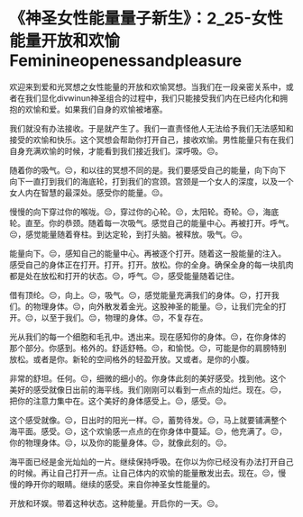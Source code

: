 # 《神圣女性能量量子新生》：2_25-女性能量开放和欢愉Feminineopenessandpleasure

欢迎来到爱和光冥想之女性能量的开放和欢愉冥想。当我们在一段亲密关系中，或者在我们显化divwinun神圣组合的过程中，我们只能接受我们内在已经内化和拥抱的欢愉和爱。如果我们自身的欢愉被堵塞。

我们就没有办法接收。于是就产生了。我们一直责怪他人无法给予我们无法感知和接受的欢愉和快乐。这个冥想会帮助你打开自己，接收欢愉。男性能量只有在我们自身充满欢愉的时候，才能看到我们接近我们。深呼吸。😔。

随着你的吸气。😔，和以往的冥想不同的是。我们要感受自己的能量，向下向下向下一直打到我们的海底轮，打到我们的宫颈。宫颈是一个女人的深度，以及一个女人内在智慧的最深处。感受你的能量。😔。

慢慢的向下穿过你的喉咙。😔，穿过你的心轮。😔，太阳轮。奇轮。😔，海底轮。直至。你的恭颈。随着每一次吸气。感觉自己的能量中心。再被打开。呼气。😔，感觉能量随着脊柱。到达定轮，到打头脑。被释放。吸气。😔。

能量向下。😔，感知自己的能量中心。再被逐个打开。随着这一股能量的注入。感受自己的身体正在打开。打开。打开。放松。你的全身。确保全身的每一块肌肉都是处在放松和打开的状态。😔，呼气。😔，感受能量随着记住。

借有顶纶。😔，向上。😔，吸气。😔，感觉能量充满我们的身体。😔，打开我们。的物理身体。😔，向外散发着金光。这股神圣的能量。😔，让我们完全的打开。😔，以至于我们。😔，物理的身体。😔，不复存在。

光从我们的每一个细胞和毛孔中。透出来。现在感知你的身体。😔，在你身体的那个部分。你感到。格外的。舒适舒畅。😔，和愉悦。😔，可能是你的肩膀特别放松。或者是你。新轮的空间格外的轻盈开放。又或者。是你的小腹。

非常的舒坦。任何。😔，细微的细小的。你身体此刻的美好感受。找到他。这个美好的感受就像日出前的海平线。我们刚刚可以看到一点点的灿烂。现在。😔，把你的注意力集中在。这个美好的身体感受上。😔，感受。😔。

这个感受就像。😔，日出时的阳光一样。😔，蓄势待发。😔，马上就要铺满整个海平面。感受。😔，这个欢愉感一点点的在你身体中蔓延。😔，他充满了。😔，你的物理身体。😔，以及你的能量身体。😔，就像此刻的。😔。

海平面已经是金光灿灿的一片。继续保持呼吸。在你以为你已经没有办法打开自己的时候。再让自己打开一点。让自己体内的欢愉的能量散发出去。现在。😔，慢慢的睁开你的眼睛。继续的感受。来自你神圣女性能量的。

开放和环娱。带着这种状态。这种能量。开启你的一天。😔。